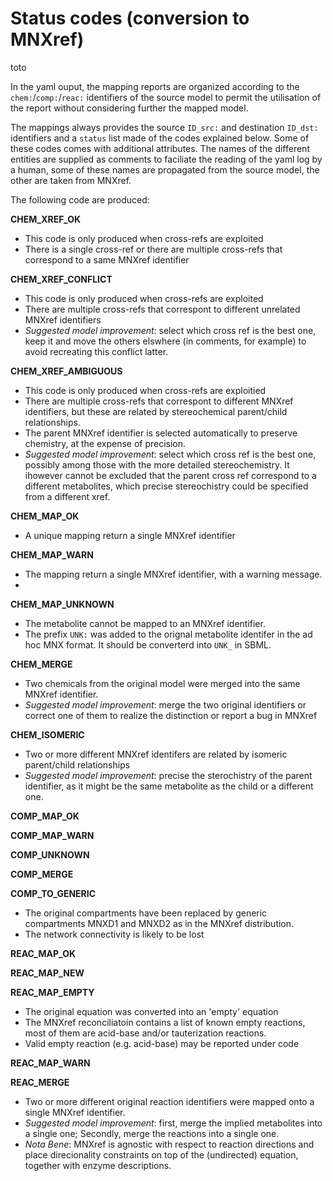 # Status codes (conversion to MNXref)


toto

In the yaml ouput, the mapping reports are organized according to the `chem:`/`comp:`/`reac:` identifiers of the source model to permit the utilisation of the report without considering further the mapped model.

The mappings always provides the source `ID_src:` and destination `ID_dst:` identifiers and a `status` list made of the codes explained below. 
Some of these codes comes with additional attributes. 
The names of the different entities are supplied as comments to faciliate the reading of the yaml log by a human, some of these names are propagated from the source model, the other are taken from MNXref.

The following code are produced:

**CHEM_XREF_OK** 

* This code is only produced when cross-refs are exploited
* There is a single cross-ref or there are multiple cross-refs that correspond to a same MNXref identifier

**CHEM_XREF_CONFLICT**

* This code is only produced when cross-refs are exploited
* There are multiple cross-refs that correspont to different unrelated MNXref identifiers
* _Suggested model improvement_: select which cross ref is the best one, keep it and move the others elswhere (in comments, for example) to avoid recreating this conflict latter.

**CHEM_XREF_AMBIGUOUS**

* This code is only produced when cross-refs are exploitied
* There are multiple cross-refs that correspont to different MNXref identifiers, but these are related by stereochemical parent/child relationships.
* The parent MNXref identifier is selected automatically to preserve chemistry, at the expense of precision.
* _Suggested model improvement_: select which cross ref is the best one, possibly among those with the more detailed stereochemistry. It ihowever cannot be excluded that the parent cross ref correspond to a different metabolites, which precise stereochistry could be specified from a different xref.

**CHEM_MAP_OK**

* A unique mapping return a single MNXref identifier

**CHEM_MAP_WARN**

* The mapping return a single MNXref identifier, with a warning message.
* 

**CHEM_MAP_UNKNOWN**

* The metabolite cannot be mapped to an MNXref identifier.
* The prefix `UNK:` was added to the orignal metabolite identifer in the ad hoc MNX format. It should be converterd into `UNK_` in SBML.   

**CHEM_MERGE**

* Two chemicals from the original model were merged into the same MNXref identifier.
* _Suggested model improvement_: merge the two original identifiers or correct one of them to realize the distinction or report a bug in MNXref

**CHEM_ISOMERIC**

* Two or more different MNXref identifers are related by isomeric parent/child relationships
* _Suggested model improvement_: precise the sterochistry of the parent identifier, as it might be the same metabolite as the child or a different one.

**COMP_MAP_OK**

**COMP_MAP_WARN**

**COMP_UNKNOWN**

**COMP_MERGE**

**COMP_TO_GENERIC**

* The original compartments have been replaced by generic compartments MNXD1 and MNXD2 as in the MNXref distribution. 
* The network connectivity is likely to be lost

**REAC_MAP_OK**

**REAC_MAP_NEW**

**REAC_MAP_EMPTY**

* The original equation was converted into an 'empty' equation 
* The MNXref reconciliatoin contains a list of known empty reactions, most of them are acid-base and/or tauterization reactions. 
* Valid empty reaction (e.g. acid-base) may be reported under code 

**REAC_MAP_WARN**

**REAC_MERGE**

* Two or more different original reaction identifiers were mapped onto a single MNXref identifier.
* _Suggested model improvement_: first, merge the implied metabolites into a single one; Secondly, merge the reactions into a single one.
* _Nota Bene_: MNXref is agnostic with respect to reaction directions and place direcionality constraints on top of the (undirected) equation, together with enzyme descriptions.  

